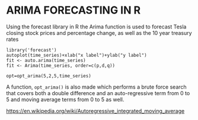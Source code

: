 # ARIMA FORECASTING IN R

Using the forecast library in R the Arima function is used to forecast Tesla closing stock prices and percentage change, as well as the 10 year treasury rates
```
library('forecast')
autoplot(time_series)+xlab("x label")+ylab("y label")
fit <- auto.arima(time_series)
fit <- Arima(time_series, order=c(p,d,q))

opt=opt_arima(5,2,5,time_series)
```

A function, ```opt_arima()``` is also made which performs a brute force search that covers both a double difference and an auto-regressive term from 0 to 5 and 
 moving average terms from 0 to 5 as well.  

https://en.wikipedia.org/wiki/Autoregressive_integrated_moving_average
